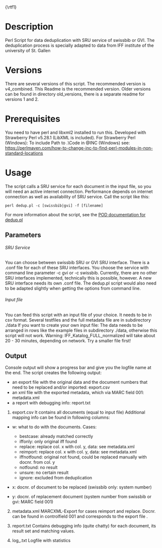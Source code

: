 {\rtf1}

# Description

Perl Script for data deduplication with SRU service of swissbib or GVI. 
The deduplication process is specially adapted to data from IFF institute of the university of St. Gallen

# Versions

There are several versions of this script.
The recommended version is v4_combined. This Readme is the recommended version.
Older versions can be found in directory old_versions, there is a separate readme for versions 1 and 2.


# Prerequisites

You need to have perl and libxml2 installed to run this. 
Developed with Strawberry Perl v5.28.1 (LibXML is included).
For Strawberry Perl (Windows):
To include Path to .\Code in @INC (Windows) see:
https://perlmaven.com/how-to-change-inc-to-find-perl-modules-in-non-standard-locations

# Usage

The script calls a SRU service for each document in the input file, so you will need an active internet connection.
Performance depends on internet connection as well as availability of SRU service.
Call the script like this:
```
perl dedup.pl -c [swissbib|gvi] -f [filename]
```

For more information about the script, see the [POD documentation for dedup.pl](v4_combined/dedup_pod.md)

## Parameters

###### SRU Service
You can choose between swissbib SRU or GVI SRU interface. 
There is a .conf file for each of these SRU interfaces.
You choose the service with command line parameter -c gvi or -c swissbib.
Currently, there are no other SRU interfaces implemented, technically this is possible, however. 
A new SRU interface needs its own .conf file.
The dedup.pl script would also need to be adapted slightly when getting the options from command line.

###### Input file
You can feed this script with an input file of your choice. It needs to be in csv format. 
Several testfiles and the full metadata file are in subdirectory ./data
If you want to create your own input file: 
The data needs to be arranged in rows like the example files in subdirectory ./data, otherwise this script will not work.
Warning: IFF_Katalog_FULL_normalized will take about 20 - 30 minutes, depending on network. Try a smaller file first!

## Output

Console output will show a progress bar and give you the logfile name at the end. 
The script creates the following output:

- an export file with the original data and the document numbers that need to be replaced and/or imported: export.csv
- an xml file with the exported metadata, which via MARC field 001: metadata.xml
- a report with debugging info: report.txt

1) export.csv
It contains all documents (equal to input file) 
Additional mapping info can be found in following columns:
- w: what to do with the documents. Cases:
	- bestcase: already matched correctly
	- iffonly: only original iff found
	- replace: replace col. x with col. y, data: see metadata.xml
	- reimport: replace col. x with col. y, data: see metadata.xml
	- iffnotfound: original not found, could be replaced manually with docnr. from col. y
	- notfound: no result 
	- unsure: no certain result
	- ignore: excluded from deduplication

- x: docnr. of document to be replaced (swissbib only: system number)
- y: docnr. of replacement document (system number from swissbib or gvi: MARC field 001)


2) metadata.xml
MARCXML-Export for cases reimport and replace. Docnr. can be found in controlfield 001 and corresponds to the export file .


3) report.txt
Contains debugging info (quite chatty) for each document, its result set and matching values.

4) log_<timestamp>.txt
Logfile with statistics